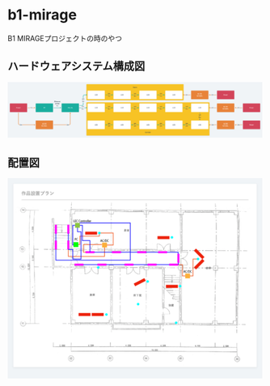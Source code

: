 # b1-mirage

B1 MIRAGEプロジェクトの時のやつ

## ハードウェアシステム構成図

![](deployment-diagram.png)

## 配置図

![](layout-plan.png)